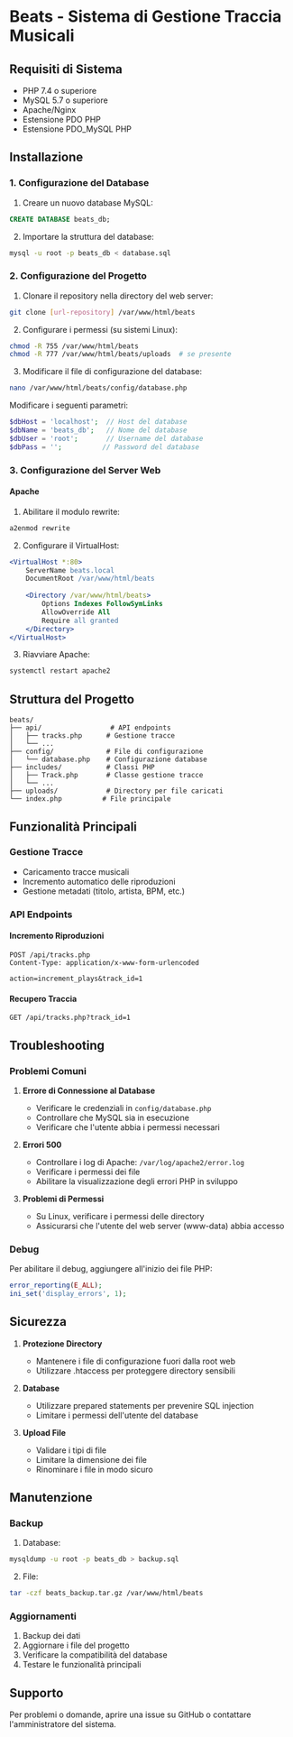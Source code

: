# Beats - Sistema di Gestione Traccia Musicali

## Requisiti di Sistema
- PHP 7.4 o superiore
- MySQL 5.7 o superiore
- Apache/Nginx
- Estensione PDO PHP
- Estensione PDO_MySQL PHP

## Installazione

### 1. Configurazione del Database
1. Creare un nuovo database MySQL:
```sql
CREATE DATABASE beats_db;
```

2. Importare la struttura del database:
```bash
mysql -u root -p beats_db < database.sql
```

### 2. Configurazione del Progetto

1. Clonare il repository nella directory del web server:
```bash
git clone [url-repository] /var/www/html/beats
```

2. Configurare i permessi (su sistemi Linux):
```bash
chmod -R 755 /var/www/html/beats
chmod -R 777 /var/www/html/beats/uploads  # se presente
```

3. Modificare il file di configurazione del database:
```bash
nano /var/www/html/beats/config/database.php
```
Modificare i seguenti parametri:
```php
$dbHost = 'localhost';  // Host del database
$dbName = 'beats_db';   // Nome del database
$dbUser = 'root';       // Username del database
$dbPass = '';          // Password del database
```

### 3. Configurazione del Server Web

#### Apache
1. Abilitare il modulo rewrite:
```bash
a2enmod rewrite
```

2. Configurare il VirtualHost:
```apache
<VirtualHost *:80>
    ServerName beats.local
    DocumentRoot /var/www/html/beats
    
    <Directory /var/www/html/beats>
        Options Indexes FollowSymLinks
        AllowOverride All
        Require all granted
    </Directory>
</VirtualHost>
```

3. Riavviare Apache:
```bash
systemctl restart apache2
```

## Struttura del Progetto

```
beats/
├── api/                 # API endpoints
│   ├── tracks.php      # Gestione tracce
│   └── ...
├── config/             # File di configurazione
│   └── database.php    # Configurazione database
├── includes/           # Classi PHP
│   ├── Track.php       # Classe gestione tracce
│   └── ...
├── uploads/            # Directory per file caricati
└── index.php          # File principale
```

## Funzionalità Principali

### Gestione Tracce
- Caricamento tracce musicali
- Incremento automatico delle riproduzioni
- Gestione metadati (titolo, artista, BPM, etc.)

### API Endpoints

#### Incremento Riproduzioni
```http
POST /api/tracks.php
Content-Type: application/x-www-form-urlencoded

action=increment_plays&track_id=1
```

#### Recupero Traccia
```http
GET /api/tracks.php?track_id=1
```

## Troubleshooting

### Problemi Comuni

1. **Errore di Connessione al Database**
   - Verificare le credenziali in `config/database.php`
   - Controllare che MySQL sia in esecuzione
   - Verificare che l'utente abbia i permessi necessari

2. **Errori 500**
   - Controllare i log di Apache: `/var/log/apache2/error.log`
   - Verificare i permessi dei file
   - Abilitare la visualizzazione degli errori PHP in sviluppo

3. **Problemi di Permessi**
   - Su Linux, verificare i permessi delle directory
   - Assicurarsi che l'utente del web server (www-data) abbia accesso

### Debug

Per abilitare il debug, aggiungere all'inizio dei file PHP:
```php
error_reporting(E_ALL);
ini_set('display_errors', 1);
```

## Sicurezza

1. **Protezione Directory**
   - Mantenere i file di configurazione fuori dalla root web
   - Utilizzare .htaccess per proteggere directory sensibili

2. **Database**
   - Utilizzare prepared statements per prevenire SQL injection
   - Limitare i permessi dell'utente del database

3. **Upload File**
   - Validare i tipi di file
   - Limitare la dimensione dei file
   - Rinominare i file in modo sicuro

## Manutenzione

### Backup
1. Database:
```bash
mysqldump -u root -p beats_db > backup.sql
```

2. File:
```bash
tar -czf beats_backup.tar.gz /var/www/html/beats
```

### Aggiornamenti
1. Backup dei dati
2. Aggiornare i file del progetto
3. Verificare la compatibilità del database
4. Testare le funzionalità principali

## Supporto

Per problemi o domande, aprire una issue su GitHub o contattare l'amministratore del sistema. 